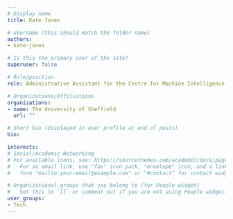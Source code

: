 ```yaml
---
# Display name
title: Kate Jones

# Username (this should match the folder name)
authors:
- kate-jones

# Is this the primary user of the site?
superuser: false

# Role/position
role: Administrative Assistant for the Centre for Machine Intelligence

# Organizations/Affiliations
organizations:
- name: The University of Sheffield
  url: ""

# Short bio (displayed in user profile at end of posts)
bio: 

interests:
# Social/Academic Networking
# For available icons, see: https://sourcethemes.com/academic/docs/page-builder/#icons
#   For an email link, use "fas" icon pack, "envelope" icon, and a link in the
#   form "mailto:your-email@example.com" or "#contact" for contact widget.

# Organizational groups that you belong to (for People widget)
#   Set this to `[]` or comment out if you are not using People widget.
user_groups:
- Tech
---
```


